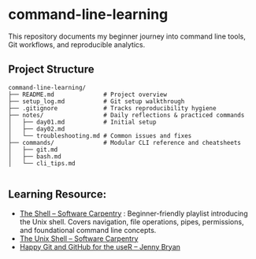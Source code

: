 # command-line-learning

This repository documents my beginner journey into command line tools, Git workflows, and reproducible analytics.

## Project Structure

```         
command-line-learning/
├── README.md              # Project overview
├── setup_log.md           # Git setup walkthrough
├── .gitignore             # Tracks reproducibility hygiene
├── notes/                 # Daily reflections & practiced commands
│   ├── day01.md           # Initial setup
│   ├── day02.md           
│   └── troubleshooting.md # Common issues and fixes
├── commands/              # Modular CLI reference and cheatsheets
│   ├── git.md             
│   ├── bash.md            
│   └── cli_tips.md   
  
```

## Learning Resource:

- [The Shell – Software Carpentry](https://www.youtube.com/watch?v=U3iNcBtycaQ&list=PLA86D04D6E0BFD2E0) : Beginner-friendly playlist introducing the Unix shell. Covers navigation, file operations, pipes, permissions, and foundational command line concepts.
- [The Unix Shell – Software Carpentry](https://swcarpentry.github.io/shell-novice/01-intro.html)
- [Happy Git and GitHub for the useR – Jenny Bryan](https://happygitwithr.com/)
